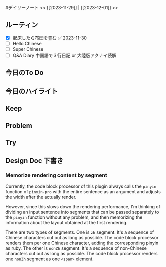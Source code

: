 #デイリーノート
<< [[2023-11-29]] | [[2023-12-01]] >>
## ルーティン
- [x] 起床したら布団を畳む ✅ 2023-11-30
- [ ] Hello Chinese
- [ ] Super Chinese
- [ ] Q&A Diary 中国語で３行日記 or 大陸版アクナイ読解
## 今日のTo Do
## 今日のハイライト
## Keep
## Problem
## Try
## Design Doc 下書き
### Memorize rendering content by segment
Currently, the code block processor of this plugin always calls the `pinyin` function of `pinyin-pro` with the entire sentence as an argument and adjusts the width after the actually render.

However, since this slows down the rendering performance, I'm thinking of dividing an input sentence into segments that can be passed separately to the `pinyin` function without any problem, and then memorizing the information about the layout obtained at the first rendering.

There are two types of segments.
One is `zh` segment. It's a sequence of Chinese characters cut out as long as possible.
The code block processor renders them per one Chinese character, adding the corresponding pinyin as ruby.
The other is `nonZh` segment. It's a sequence of non-Chinese characters cut out as long as possible.
The code block processor renders one `nonZh` segment as one `<span>` element.
